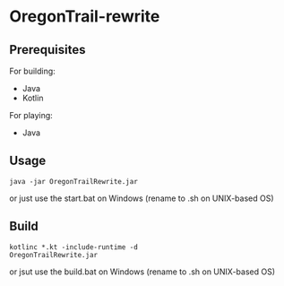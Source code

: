 # OregonTrail-rewrite

<h2>Prerequisites</h2>

For building:
<ul><li>Java</li><li>Kotlin</li></ul>
For playing:
<p></p>
<ul><li>Java</li></ul>

<h2>Usage</h2>

<code>java -jar OregonTrailRewrite.jar</code>

or just use the start.bat on Windows (rename to .sh on UNIX-based OS)

<h2>Build</h2>

<code>kotlinc *.kt -include-runtime -d OregonTrailRewrite.jar</code>

or jsut use the build.bat on Windows (rename to .sh on UNIX-based OS)
